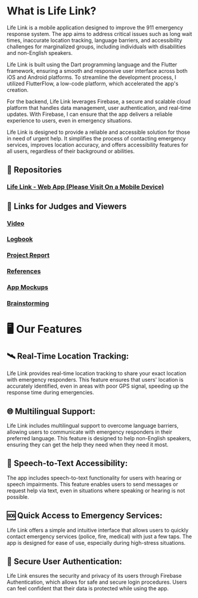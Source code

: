 # What is Life Link?
Life Link is a mobile application designed to improve the 911 emergency response system. The app aims to address critical issues such as long wait times, inaccurate location tracking, language barriers, and accessibility challenges for marginalized groups, including individuals with disabilities and non-English speakers. 

Life Link is built using the Dart programming language and the Flutter framework, ensuring a smooth and responsive user interface across both iOS and Android platforms. To streamline the development process, I utilized FlutterFlow, a low-code platform, which accelerated the app's creation.

For the backend, Life Link leverages Firebase, a secure and scalable cloud platform that handles data management, user authentication, and real-time updates. With Firebase, I can ensure that the app delivers a reliable experience to users, even in emergency situations.

Life Link is designed to provide a reliable and accessible solution for those in need of urgent help. It simplifies the process of contacting emergency services, improves location accuracy, and offers accessibility features for all users, regardless of their background or abilities.

## 📜 Repositories

### [Life Link - Web App (Please Visit On a Mobile Device)](https://lifelink2025.flutterflow.app/)

## 🔗 Links for Judges and Viewers

### [Video](https://youtu.be/YOUR_VIDEO_LINK)

### [Logbook](https://github.com/kenuii/Life-Link/blob/main/logbook.md)

### [Project Report](https://YOUR_PROJECT_REPORT_LINK)

### [References](https://github.com/kenuii/Life-Link/blob/main/bibliography.md)

### [App Mockups](https://www.figma.com/file/YOUR_FIGMA_LINK)

### [Brainstorming](https://www.figma.com/file/YOUR_FIGMA_FEATURE_LINK)

# 🖥️ Our Features

## 🛰️ Real-Time Location Tracking:
Life Link provides real-time location tracking to share your exact location with emergency responders. This feature ensures that users' location is accurately identified, even in areas with poor GPS signal, speeding up the response time during emergencies.

## 🌐 Multilingual Support:
Life Link includes multilingual support to overcome language barriers, allowing users to communicate with emergency responders in their preferred language. This feature is designed to help non-English speakers, ensuring they can get the help they need when they need it most.

## 📝 Speech-to-Text Accessibility:
The app includes speech-to-text functionality for users with hearing or speech impairments. This feature enables users to send messages or request help via text, even in situations where speaking or hearing is not possible.

## 🆘 Quick Access to Emergency Services:
Life Link offers a simple and intuitive interface that allows users to quickly contact emergency services (police, fire, medical) with just a few taps. The app is designed for ease of use, especially during high-stress situations.

## 🔐 Secure User Authentication:
Life Link ensures the security and privacy of its users through Firebase Authentication, which allows for safe and secure login procedures. Users can feel confident that their data is protected while using the app.
